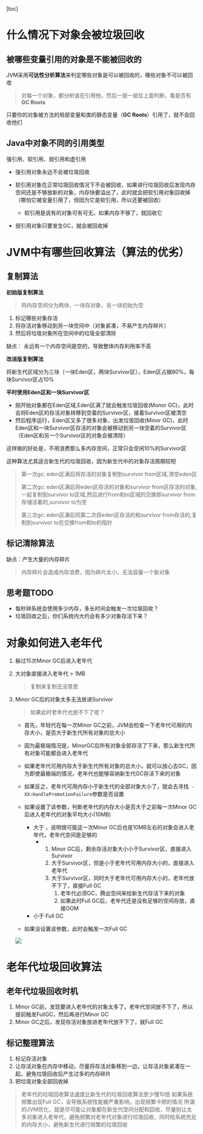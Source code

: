[toc]



# 什么情况下对象会被垃圾回收

## 被哪些变量引用的对象是不能被回收的

JVM采用**可达性分析算法**来判定哪些对象是可以被回收的，哪些对象不可以被回收

> 对每一个对象，都分析谁在引用他，然后一层一层往上面判断，看是否有**GC Roots**

只要你的对象被方法的局部变量和类的静态变量（**GC Roots**）引用了，就不会回收他们

## Java中对象不同的引用类型

强引用、软引用、弱引用和虚引用

+ 强引用对象永远不会被垃圾回收
+ 软引用对象在正常垃圾回收情况下不会被回收，如果进行垃圾回收后发现内存空间还是不够放新的对象，内存快要溢出了，此时就会把软引用对象回收掉（哪怕它被变量引用了，但因为它是软引用，所以还要被回收）
  + 软引用是说有的对象可有可无，如果内存不够了，就回收它

+ 弱引用对象只要发生GC，就会被回收掉

# JVM中有哪些回收算法（算法的优劣）

## 复制算法

**初始版复制算法**

> 将内存空间分为两块，一块存对象，另一块初始为空

1. 标记哪些对象存活
2. 将存活对象移动到另一块空间中（对象紧凑，不易产生内存碎片）
3. 然后将垃圾对象所在空间中的垃圾全部清除

缺点： 永远有一个内存空间是空的，导致整体内存利用率不高

**改进版复制算法**

将新生代区域分为三块（一块Eden区，两块Survivor区），Eden区占据80%，每块Survivor区占10%

**平时使用Eden区和一块Survivor区**

+ 刚开始对象都在Eden区域,Eden区满了就会触发垃圾回收(Monor GC)，此时会将Eden区的存活对象转移到空着的Survivor区，接着Survivor区被清空
+ 然后程序运行，Eden区又多了很多对象，出发垃圾回收(Minor GC)，此时Eden区和一块Survivor区存活的对象会被移动到另一块空着的Survivor区（Eden区和另一个Survivor区的对象会被清除）

这样做的好处是，不用浪费那么多内存空间，正常只会空闲10%的Survivor区

这种算法尤其适合新生代的垃圾回收，因为新生代中的对象存活周期较短

> 第一次gc: eden区满后将存活的对象复制到survivor from区域,清空eden区 
>
> 第二次gc: eden区满后将eden区存活的对象和survivor from区存活的对象,一起复制到survivor to区域,然后进行from和to区域的交换即survivor from存储活着的,survivor to为空 
>
> 第三次gc: eden区满后同第二次将eden区存活的和survivor from存活的,复制到survivor to在交换from和to的指针

## 标记清除算法

缺点：产生大量的内存碎片

> 内存碎片会造成内存浪费，因为碎片太小，无法容量一个新对象

## 思考题TODO

+ 每秒钟系统会使用多少内存，多长时间会触发一次垃圾回收？
+ 垃圾回收之后，你们系统内大约会有多少对象存活下来？

# 对象如何进入老年代

1. 躲过15次Minor GC后进入老年代

2. 大对象直接进入老年代 > 1MB

   > 复制来复制去没意思

3. Minor GC后的对象太多无法放进Survivor

   > 如果此时老年代也放不下了呢？

   + 首先，年轻代在每一次Minor GC之前，JVM会检查一下老年代可用的内存大小，是否大于新生代所有对象的总大小

   + 因为最极端情况是，MinorGC后所有对象全部存活了下来，那么新生代所有对象可能都会进入老年代

   + 如果老年代可用内存大于新生代所有对象的总大小，就可以放心去GC，因为即使最极端的情况，老年代也能够容纳新生代GC存活下来的对象

   + 如果反之，老年代可用内存小于新生代的全部对象大小了，就会去寻找` -XX:HandlePromotionFailure`参数是否设置
   + 如果设置了该参数，判断老年代的内存大小是否大于之前每一次Minor GC后进入老年代的对象平均大小(10MB)
     + 大于 ，说明很可能这一次Minor GC后也是10MB左右的对象会进入老年代，老年代空间是足够的
       + 1. Minor GC后，剩余存活对象大小小于Survivor区，直接进入Survivor
         2. 大于Survivor区，但是小于老年代可用内存大小的，直接进入老年代
         3. 大于Survivor区，同时大于老年代可用内存大小的，老年代放不下了，直接Full GC
            1. 老年代必须GC，腾出空间来给新生代存活下来的对象
            2. 如果此时Full GC后，老年代还是没有足够的空间存放，直接OOM
     + 小于  Full GC
   + 如果没设置该参数，此时会触发一次Full GC

   ![](https://liutianruo-2019-go-go-go.oss-cn-shanghai.aliyuncs.com/images/6292_4x9oVvEq_03_对象从年轻代晋升至老年代.png)

   

# 老年代垃圾回收算法

## 老年代垃圾回收时机

1. Minor GC前，发现要进入老年代的对象太多了，老年代空间放不下了，所以提前触发FullGC，然后再进行Minor GC
2. Minor GC之后，发现存活对象放进老年代放不下了，就Full GC

## 标记整理算法

1. 标记存活对象
2. 让存活对象在内存中移动，尽量将存活对象移到一边，让存活对象紧凑在一起，避免垃圾回收后产生过多的内存碎片
3. 把垃圾对象全部回收掉

> 老年代的垃圾回收算法速度比新生代的垃圾回收算法至少慢10倍
> 如果系统频繁出现Full GC，会导致系统性能被严重影响，出现频繁卡顿的情况
> 所谓的JVM优化，就是尽可能让对象都在新生代空间分配和回收，尽量别让太多对象进入老年代，避免频繁对老年代对象进行垃圾回收，同时给系统充足的内存大小，避免新生代进行频繁的垃圾回收